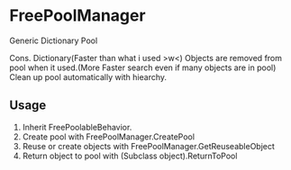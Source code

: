 # FreePoolManager
Generic Dictionary Pool

Cons.
Dictionary(Faster than what i used >w<)
Objects are removed from pool when it used.(More Faster search even if many objects are in pool)
Clean up pool automatically with hiearchy.

Usage
-------------------

1. Inherit FreePoolableBehavior.
2. Create pool with FreePoolManager.CreatePool
3. Reuse or create objects with FreePoolManager.GetReuseableObject
4. Return object to pool with (Subclass object).ReturnToPool

